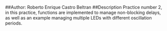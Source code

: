 ##Author:
Roberto Enrique Castro Beltran
##Description
Practice number 2, in this practice, functions are implemented to manage non-blocking delays, as well as an example managing multiple LEDs with different oscillation periods.
